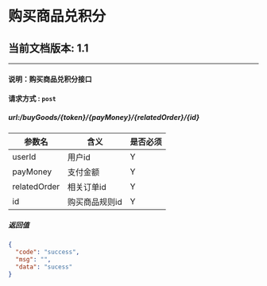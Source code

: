 # 购买商品兑积分

## 当前文档版本: 1.1


--------------------------------
#### 说明：购买商品兑积分接口
#### 请求方式 : `post`
##### url:/buyGoods/{token}/{payMoney}/{relatedOrder}/{id}


参数名    | 含义    | 是否必须
-------|--------|-----
userId       | 用户id     |Y
payMoney     | 支付金额    |Y
relatedOrder |相关订单id   |Y
id           |购买商品规则id|Y



#####  返回值

```json
{
  "code": "success",
  "msg": "",
  "data": "sucess"
}
```




